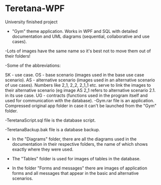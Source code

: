 # Teretana-WPF
University finished project

- "Gym" theme application. Works in WPF and SQL with detailed documentation and UML diagrams (sequential, collaborative and use cases).

-Lots of images have the same name so it's best not to move them out of their folders!

-Some of the abbreviations:

SK - use case.
OS - base scenario (images used in the base use case scenario).
AS - alternative scenario (images used in an alternative scenario of use cases).
Numbers like 2_1, 2_2, 2_1_1 etc. serve to link the images to their alternative scenario (eg image AS 2_1 refers to alternative scenario 2.1. in its use case.
UG - contracts (functions used in the program itself and used for communication with the database).
-Gym.rar file is an application. Compressed original app folder in case it can't be launched from the "Gym" folder.

-TeretanaScript.sql file is the database script.

-TeretanaBackup.bak file is a database backup.

- In the "Diagrams" folder, there are all the diagrams used in the documentation in their respective folders, the name of which shows exactly where they were used.

- The "Tables" folder is used for images of tables in the database.

- In the folder "Forms and messages" there are images of application forms and all messages that appear in the basic and alternative scenarios.
